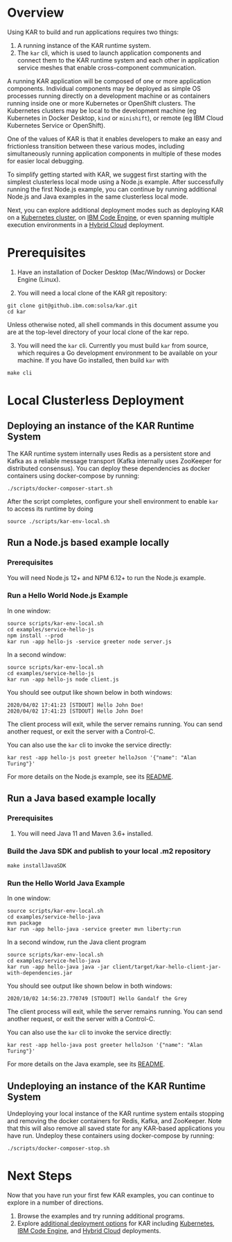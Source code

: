 # Overview

Using KAR to build and run applications requires two things:
1. A running instance of the KAR runtime system.
2. The `kar` cli, which is used to launch application components and
   connect them to the KAR runtime system and each other in
   application service meshes that enable cross-component
   communication.

A running KAR application will be composed of one or more application
components. Individual components may be deployed as simple OS
processes running directly on a development machine or as containers
running inside one or more Kubernetes or OpenShift clusters. The
Kubernetes clusters may be local to the development machine (eg
Kubernetes in Docker Desktop, `kind` or `minishift`), or remote (eg
IBM Cloud Kubernetes Service or OpenShift). 

One of the values of KAR is that it enables developers to make an easy
and frictionless transition between these various modes, including
simultaneously running application components in multiple of these
modes for easier local debugging.

To simplify getting started with KAR, we suggest first starting with
the simplest clusterless local mode using a Node.js example.
After successfully running the first Node.js example, you can continue
by running additional Node.js and Java examples in the same
clusterless local mode.

Next, you can explore additional deployment modes such as deploying
KAR on a [Kubernetes cluster](kar-deployments.md#kubernetes-and-openshift),
on [IBM Code Engine](kar-deployments.md#ibm-code-engine),
or even spanning multiple execution environments in a
[Hybrid Cloud](kar-deployments.md#hybrid-cloud) deployment.

# Prerequisites

1. Have an installation of Docker Desktop (Mac/Windows) or Docker Engine (Linux).

2.  You will need a local clone of the KAR git repository:
```shell
git clone git@github.ibm.com:solsa/kar.git
cd kar
```
Unless otherwise noted, all shell commands in this document assume
you are at the top-level directory of your local clone of the kar repo.

3. You will need the `kar` cli.  Currently you must build `kar` from
source, which requires a Go development environment to be available on
your machine. If you have Go installed, then build `kar` with
```shell
make cli
```

# Local Clusterless Deployment

## Deploying an instance of the KAR Runtime System

The KAR runtime system internally uses Redis as a persistent store and
Kafka as a reliable message transport (Kafka internally uses ZooKeeper
for distributed consensus).  You can deploy these
dependencies as docker containers using docker-compose by running:
```shell
./scripts/docker-composer-start.sh
```

After the script completes, configure your shell environment
to enable `kar` to access its runtime by doing
```shell
source ./scripts/kar-env-local.sh
```

## Run a Node.js based example locally

### Prerequisites

You will need Node.js 12+ and NPM 6.12+ to run the Node.js example.

###  Run a Hello World Node.js Example

In one window:
```shell
source scripts/kar-env-local.sh
cd examples/service-hello-js
npm install --prod 
kar run -app hello-js -service greeter node server.js
```

In a second window:
```shell
source scripts/kar-env-local.sh
cd examples/service-hello-js
kar run -app hello-js node client.js
```

You should see output like shown below in both windows:
```
2020/04/02 17:41:23 [STDOUT] Hello John Doe!
2020/04/02 17:41:23 [STDOUT] Hello John Doe!
```
The client process will exit, while the server remains running. You
can send another request, or exit the server with a Control-C.

You can also use the `kar` cli to invoke the service directly:
```shell
kar rest -app hello-js post greeter helloJson '{"name": "Alan Turing"}'
```

For more details on the Node.js example, see its [README](../examples/service-hello-js/README.md).

## Run a Java based example locally

### Prerequisites

1. You will need Java 11 and Maven 3.6+ installed.

### Build the Java SDK and publish to your local .m2 repository

```shell
make installJavaSDK
```

### Run the Hello World Java Example

In one window:
```shell
source scripts/kar-env-local.sh
cd examples/service-hello-java
mvn package
kar run -app hello-java -service greeter mvn liberty:run
```

In a second window, run the Java client program
```shell
source scripts/kar-env-local.sh
cd examples/service-hello-java
kar run -app hello-java java -jar client/target/kar-hello-client-jar-with-dependencies.jar
```

You should see output like shown below in both windows:
```
2020/10/02 14:56:23.770749 [STDOUT] Hello Gandalf the Grey
```
The client process will exit, while the server remains running. You
can send another request, or exit the server with a Control-C.

You can also use the `kar` cli to invoke the service directly:
```shell
kar rest -app hello-java post greeter helloJson '{"name": "Alan Turing"}'
```

For more details on the Java example, see its [README](../examples/service-hello-java/README.md).


## Undeploying an instance of the KAR Runtime System

Undeploying your local instance of the KAR runtime system entails stopping
and removing the docker containers for Redis, Kafka, and ZooKeeper. Note that
this will also remove all saved state for any KAR-based applications you have run. 
Undeploy these containers using docker-compose by running:
```shell
./scripts/docker-composer-stop.sh
```

# Next Steps

Now that you have run your first few KAR examples, you can continue to
explore in a number of directions.

1. Browse the examples and try running additional programs.
2. Explore [additional deployment options](kar-deployments.md)
   for KAR including [Kubernetes](kar-deployments.md#kubernetes-and-openshift),
   [IBM Code Engine](kar-deployments.md#ibm-code-engine),
   and [Hybrid Cloud](kar-deployments.md#hybrid-cloud) deployments.
